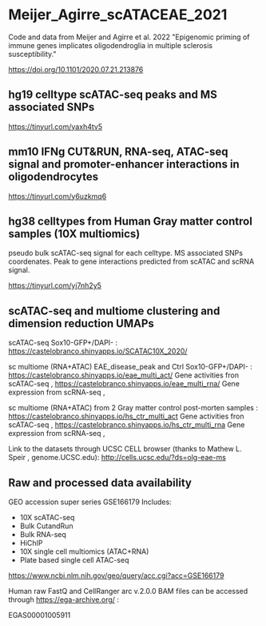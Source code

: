 # Meijer_Agirre_scATACEAE_2021
Code and data from Meijer and Agirre et al. 2022 "Epigenomic priming of immune genes implicates oligodendroglia in multiple sclerosis susceptibility."

https://doi.org/10.1101/2020.07.21.213876 


## hg19 celltype scATAC-seq peaks and MS associated SNPs

https://tinyurl.com/yaxh4tv5

## mm10 IFNg CUT&RUN, RNA-seq, ATAC-seq signal and promoter-enhancer interactions in oligodendrocytes

https://tinyurl.com/y6uzkmq6

## hg38 celltypes from Human Gray matter control samples (10X multiomics)
pseudo bulk scATAC-seq signal for each celltype. MS associated SNPs coordenates. Peak to gene interactions predicted from scATAC and scRNA signal.

https://tinyurl.com/yj7nh2y5

## scATAC-seq and multiome clustering and dimension reduction UMAPs

scATAC-seq Sox10-GFP+/DAPI- :
https://castelobranco.shinyapps.io/SCATAC10X_2020/

sc multiome (RNA+ATAC) EAE_disease_peak and Ctrl Sox10-GFP+/DAPI- :
https://castelobranco.shinyapps.io/eae_multi_act/  Gene activities fron scATAC-seq , 
https://castelobranco.shinyapps.io/eae_multi_rna/  Gene expression from scRNA-seq ,

sc multiome (RNA+ATAC) from 2 Gray matter control post-morten samples :
https://castelobranco.shinyapps.io/hs_ctr_multi_act Gene activities fron scATAC-seq , 
https://castelobranco.shinyapps.io/hs_ctr_multi_rna Gene expression from scRNA-seq , 

Link to the datasets through UCSC CELL browser (thanks to Mathew L. Speir , genome.UCSC.edu):
http://cells.ucsc.edu/?ds=olg-eae-ms

## Raw and processed data availability

GEO accession super series GSE166179
Includes:
- 10X scATAC-seq 
- Bulk CutandRun 
- Bulk RNA-seq 
- HiChIP
- 10X single cell multiomics (ATAC+RNA)
- Plate based single cell ATAC-seq

https://www.ncbi.nlm.nih.gov/geo/query/acc.cgi?acc=GSE166179

Human raw FastQ and CellRanger arc v.2.0.0 BAM files can be accessed through https://ega-archive.org/ :

EGAS00001005911 
